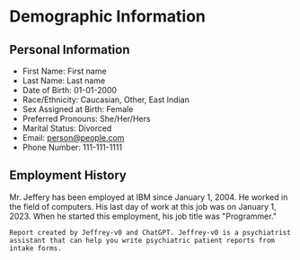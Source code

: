 # Demographic Information

## Personal Information

- First Name: First name
- Last Name: Last name
- Date of Birth: 01-01-2000
- Race/Ethnicity: Caucasian, Other, East Indian
- Sex Assigned at Birth: Female
- Preferred Pronouns: She/Her/Hers
- Marital Status: Divorced
- Email: person@people.com
- Phone Number: 111-111-1111

## Employment History

Mr. Jeffery has been employed at IBM since January 1, 2004. He worked in the field of computers. His last day of work at this job was on January 1, 2023. When he started this employment, his job title was "Programmer."

```
Report created by Jeffrey-v0 and ChatGPT. Jeffrey-v0 is a psychiatrist assistant that can help you write psychiatric patient reports from intake forms.
```
